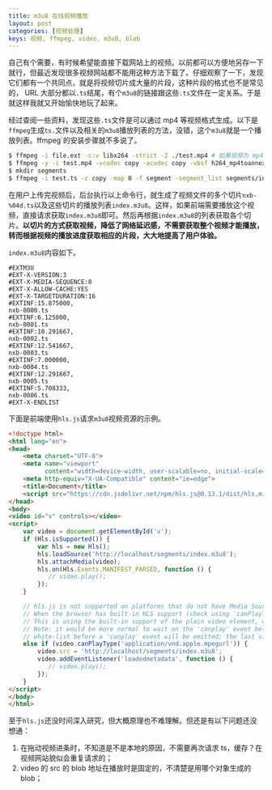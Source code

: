 ```yaml
---
title: m3u8 在线视频播放
layout: post
categories: [视频处理]
keys: 视频, ffmpeg, video, m3u8, blob
---
```


自己有个需要，有时候希望能直接下载网站上的视频。以前都可以方便地另存一下就行，但最近发现很多视频网站都不能用这种方法下载了。仔细观察了一下，发现它们都有一个共同点，就是将视频切片成大量的片段，这种片段的格式也不是常见的， URL 大部分都以`.ts`结尾，有个`m3u8`的链接跟这些`.ts`文件在一定关系。于是就这样我就又开始愉快地玩了起来。

经过查阅一些资料，发现这些`.ts`文件是可以通过 mp4 等视频格式生成。以下是`ffmpeg`生成`ts.`文件以及相关的`m3u8`播放列表的方法，没错，这个`m3u8`就是一个播放列表。ffmpeg`的安装步骤就不多说了。

```bash
$ ffmpeg -i file.ext -c:v libx264 -strict -2 ./test.mp4 # 如果视频为 mp4，可省略该步骤。如果 file.ext 视频不是 mp4，则转为 mp4 格式
$ ffmpeg -y -i test.mp4 -vcodec copy -acodec copy -vbsf h264_mp4toannexb test.ts # 将 mp4 转为 ts 文件（转格式）
$ mkdir segments
$ ffmpeg -i test.ts -c copy -map 0 -f segment -segment_list segments/index.m3u8 -segment_time 10 segments/nxb-%04d.ts # 将 test.ts 文件进行切片，将这些切片文件存放到 segments 目录中，并以 nxb-%04d.ts 的格式命名，再将所有文件名存放到 segments 目录下的 index.m8u8 文件中。-segment_time 10 表示每个切片的时长为 10 秒
```

在用户上传完视频后，后台执行以上命令行，就生成了视频文件的多个切片`nxb-%04d.ts`以及这些切片的播放列表`index.m3u8`。这样，如果前端需要播放这个视频，直接请求获取`index.m3u8`即可。然后再根据`index.m3u8`的列表获取各个切片。**以切片的方式获取视频，降低了网络延迟感，不需要获取整个视频才能播放，转而根据视频的播放进度获取相应的片段，大大地提高了用户体验。**

`index.m3u8`内容如下。

```
#EXTM3U
#EXT-X-VERSION:3
#EXT-X-MEDIA-SEQUENCE:0
#EXT-X-ALLOW-CACHE:YES
#EXT-X-TARGETDURATION:16
#EXTINF:15.875000,
nxb-0000.ts
#EXTINF:6.125000,
nxb-0001.ts
#EXTINF:10.291667,
nxb-0002.ts
#EXTINF:12.541667,
nxb-0003.ts
#EXTINF:7.000000,
nxb-0004.ts
#EXTINF:12.291667,
nxb-0005.ts
#EXTINF:5.708333,
nxb-0006.ts
#EXT-X-ENDLIST
```

下面是前端使用`hls.js`请求`m3u8`视频资源的示例。

```html
<!doctype html>
<html lang="en">
<head>
    <meta charset="UTF-8">
    <meta name="viewport"
          content="width=device-width, user-scalable=no, initial-scale=1.0, maximum-scale=1.0, minimum-scale=1.0">
    <meta http-equiv="X-UA-Compatible" content="ie=edge">
    <title>Document</title>
    <script src="https://cdn.jsdelivr.net/npm/hls.js@0.13.1/dist/hls.min.js"></script>
</head>
<body>
<video id="v" controls></video>
<script>
    var video = document.getElementById('v');
    if (Hls.isSupported()) {
        var hls = new Hls();
        hls.loadSource('http://localhost/segments/index.m3u8');
        hls.attachMedia(video);
        hls.on(Hls.Events.MANIFEST_PARSED, function () {
           // video.play();
        });
    }

    // hls.js is not supported on platforms that do not have Media Source Extensions (MSE) enabled.
    // When the browser has built-in HLS support (check using `canPlayType`), we can provide an HLS manifest (i.e. .m3u8 URL) directly to the video element through the `src` property.
    // This is using the built-in support of the plain video element, without using hls.js.
    // Note: it would be more normal to wait on the 'canplay' event below however on Safari (where you are most likely to find built-in HLS support) the video.src URL must be on the user-driven
    // white-list before a 'canplay' event will be emitted; the last video event that can be reliably listened-for when the URL is not on the white-list is 'loadedmetadata'.
    else if (video.canPlayType('application/vnd.apple.mpegurl')) {
        video.src = 'http://localhost/segments/index.m3u8';
        video.addEventListener('loadedmetadata', function () {
           // video.play();
        });
    }
</script>
</body>
</html>
```

至于`hls.js`还没时间深入研究，但大概原理也不难理解。但还是有以下问题还没想通：

1.  在拖动视频进条时，不知道是不是本地的原因，不需要再次请求 ts，缓存？在视频网站貌似会重复请求的；
2.  video 的 src 的 blob 地址在播放时是固定的，不清楚是用哪个对象生成的 blob；
